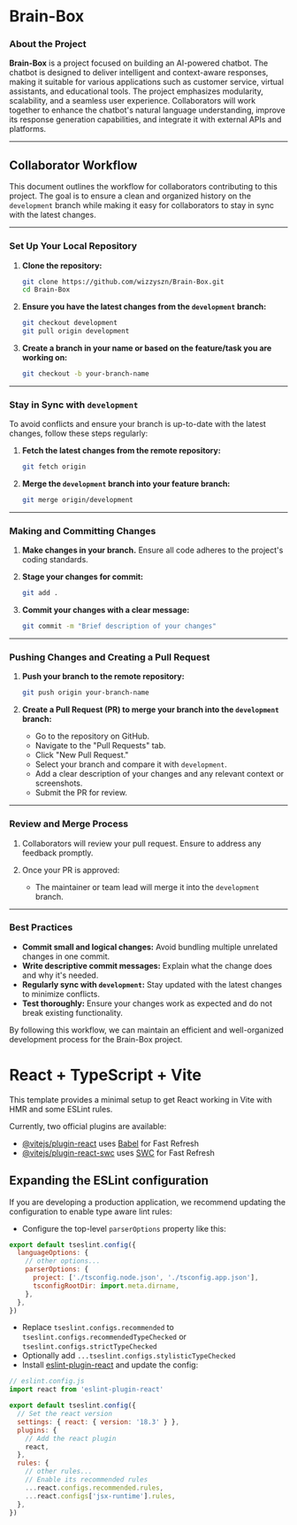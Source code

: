 # Brain-Box

### About the Project

**Brain-Box** is a project focused on building an AI-powered chatbot. The chatbot is designed to deliver intelligent and context-aware responses, making it suitable for various applications such as customer service, virtual assistants, and educational tools. The project emphasizes modularity, scalability, and a seamless user experience. Collaborators will work together to enhance the chatbot's natural language understanding, improve its response generation capabilities, and integrate it with external APIs and platforms.

---

## Collaborator Workflow

This document outlines the workflow for collaborators contributing to this project. The goal is to ensure a clean and organized history on the `development` branch while making it easy for collaborators to stay in sync with the latest changes.

---


### Set Up Your Local Repository

1. **Clone the repository:**
   ```bash
   git clone https://github.com/wizzyszn/Brain-Box.git
   cd Brain-Box
   ```

2. **Ensure you have the latest changes from the `development` branch:**
   ```bash
   git checkout development
   git pull origin development
   ```

3. **Create a branch in your name or based on the feature/task you are working on:**
   ```bash
   git checkout -b your-branch-name
   ```

---

### Stay in Sync with `development`

To avoid conflicts and ensure your branch is up-to-date with the latest changes, follow these steps regularly:

1. **Fetch the latest changes from the remote repository:**
   ```bash
   git fetch origin
   ```

2. **Merge the `development` branch into your feature branch:**
   ```bash
   git merge origin/development
   ```

---

### Making and Committing Changes

1. **Make changes in your branch.** Ensure all code adheres to the project's coding standards.

2. **Stage your changes for commit:**
   ```bash
   git add .
   ```

3. **Commit your changes with a clear message:**
   ```bash
   git commit -m "Brief description of your changes"
   ```

---

### Pushing Changes and Creating a Pull Request

1. **Push your branch to the remote repository:**
   ```bash
   git push origin your-branch-name
   ```

2. **Create a Pull Request (PR) to merge your branch into the `development` branch:**
   - Go to the repository on GitHub.
   - Navigate to the "Pull Requests" tab.
   - Click "New Pull Request."
   - Select your branch and compare it with `development`.
   - Add a clear description of your changes and any relevant context or screenshots.
   - Submit the PR for review.

---

### Review and Merge Process

1. Collaborators will review your pull request. Ensure to address any feedback promptly.

2. Once your PR is approved:
   - The maintainer or team lead will merge it into the `development` branch.

---

### Best Practices

- **Commit small and logical changes:** Avoid bundling multiple unrelated changes in one commit.
- **Write descriptive commit messages:** Explain what the change does and why it's needed.
- **Regularly sync with `development`:** Stay updated with the latest changes to minimize conflicts.
- **Test thoroughly:** Ensure your changes work as expected and do not break existing functionality.

By following this workflow, we can maintain an efficient and well-organized development process for the Brain-Box project.

# React + TypeScript + Vite

This template provides a minimal setup to get React working in Vite with HMR and some ESLint rules.

Currently, two official plugins are available:

- [@vitejs/plugin-react](https://github.com/vitejs/vite-plugin-react/blob/main/packages/plugin-react/README.md) uses [Babel](https://babeljs.io/) for Fast Refresh
- [@vitejs/plugin-react-swc](https://github.com/vitejs/vite-plugin-react-swc) uses [SWC](https://swc.rs/) for Fast Refresh

## Expanding the ESLint configuration

If you are developing a production application, we recommend updating the configuration to enable type aware lint rules:

- Configure the top-level `parserOptions` property like this:

```js
export default tseslint.config({
  languageOptions: {
    // other options...
    parserOptions: {
      project: ['./tsconfig.node.json', './tsconfig.app.json'],
      tsconfigRootDir: import.meta.dirname,
    },
  },
})
```

- Replace `tseslint.configs.recommended` to `tseslint.configs.recommendedTypeChecked` or `tseslint.configs.strictTypeChecked`
- Optionally add `...tseslint.configs.stylisticTypeChecked`
- Install [eslint-plugin-react](https://github.com/jsx-eslint/eslint-plugin-react) and update the config:

```js
// eslint.config.js
import react from 'eslint-plugin-react'

export default tseslint.config({
  // Set the react version
  settings: { react: { version: '18.3' } },
  plugins: {
    // Add the react plugin
    react,
  },
  rules: {
    // other rules...
    // Enable its recommended rules
    ...react.configs.recommended.rules,
    ...react.configs['jsx-runtime'].rules,
  },
})
```
